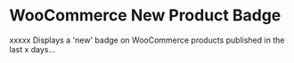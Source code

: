 WooCommerce New Product Badge
=============================
xxxxx
Displays a 'new' badge on WooCommerce products published in the last x days...
